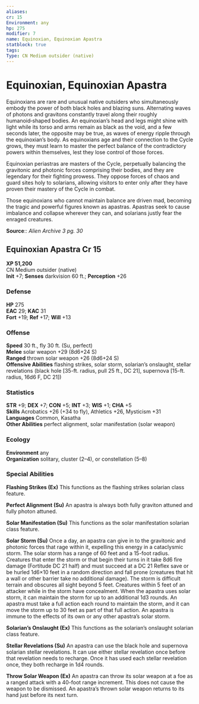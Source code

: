 ```yaml
---
aliases: 
cr: 15
Environment: any
hp: 275
modifier: 7
name: Equinoxian, Equinoxian Apastra
statblock: true
tags: 
Type: CN Medium outsider (native)  
---
```


# Equinoxian, Equinoxian Apastra

Equinoxians are rare and unusual native outsiders who simultaneously embody the power of both black holes and blazing suns. Alternating waves of photons and gravitons constantly travel along their roughly humanoid‑shaped bodies. An equinoxian’s head and legs might shine with light while its torso and arms remain as black as the void, and a few seconds later, the opposite may be true, as waves of energy ripple through the equinoxian’s body. As equinoxians age and their connection to the Cycle grows, they must learn to master the perfect balance of the contradictory powers within themselves, lest they lose control of those forces.

Equinoxian periastras are masters of the Cycle, perpetually balancing the gravitonic and photonic forces comprising their bodies, and they are legendary for their fighting prowess. They oppose forces of chaos and guard sites holy to solarians, allowing visitors to enter only after they have proven their mastery of the Cycle in combat.

Those equinoxians who cannot maintain balance are driven mad, becoming the tragic and powerful figures known as apastras. Apastras seek to cause imbalance and collapse wherever they can, and solarians justly fear the enraged creatures.

**Source**:: _Alien Archive 3 pg. 30_

## Equinoxian Apastra Cr 15

**XP 51,200**  
CN Medium outsider (native)  
**Init** +7; **Senses** darkvision 60 ft.; **Perception** +26  

### Defense

**HP** 275  
**EAC** 29; **KAC** 31  
**Fort** +19; **Ref** +17; **Will** +13  

### Offense

**Speed** 30 ft., fly 30 ft. (Su, perfect)  
**Melee** solar weapon +29 (8d6+24 S)  
**Ranged** thrown solar weapon +26 (8d6+24 S)  
**Offensive Abilities** flashing strikes, solar storm, solarian’s onslaught, stellar revelations (black hole \[35-ft. radius, pull 25 ft., DC 21\], supernova \[15-ft. radius, 16d6 F, DC 21\])

### Statistics

**STR** +9; **DEX** +7; **CON** +5; **INT** +3; **WIS** +1; **CHA** +5  
**Skills** Acrobatics +26 (+34 to fly), Athletics +26, Mysticism +31  
**Languages** Common, Kasatha  
**Other Abilities** perfect alignment, solar manifestation (solar weapon)

### Ecology

**Environment** any  
**Organization** solitary, cluster (2–4), or constellation (5–8)

### Special Abilities

**Flashing Strikes (Ex)** This functions as the flashing strikes solarian class feature.

**Perfect Alignment (Su)** An apastra is always both fully graviton attuned and fully photon attuned.

**Solar Manifestation (Su)** This functions as the solar manifestation solarian class feature.

**Solar Storm (Su)** Once a day, an apastra can give in to the gravitonic and photonic forces that rage within it, expelling this energy in a cataclysmic storm. The solar storm has a range of 60 feet and a 15-foot radius. Creatures that enter the storm or that begin their turns in it take 8d6 fire damage (Fortitude DC 21 half) and must succeed at a DC 21 Reflex save or be hurled 1d6×10 feet in a random direction and fall prone (creatures that hit a wall or other barrier take no additional damage). The storm is difficult terrain and obscures all sight beyond 5 feet. Creatures within 5 feet of an attacker while in the storm have concealment. When the apastra uses solar storm, it can maintain the storm for up to an additional 1d3 rounds. An apastra must take a full action each round to maintain the storm, and it can move the storm up to 30 feet as part of that full action. An apastra is immune to the effects of its own or any other apastra’s solar storm.

**Solarian’s Onslaught (Ex)** This functions as the solarian’s onslaught solarian class feature.

**Stellar Revelations (Su)** An apastra can use the black hole and supernova solarian stellar revelations. It can use either stellar revelation once before that revelation needs to recharge. Once it has used each stellar revelation once, they both recharge in 1d4 rounds.

**Throw Solar Weapon (Ex)** An apastra can throw its solar weapon at a foe as a ranged attack with a 40-foot range increment. This does not cause the weapon to be dismissed. An apastra’s thrown solar weapon returns to its hand just before its next turn.
